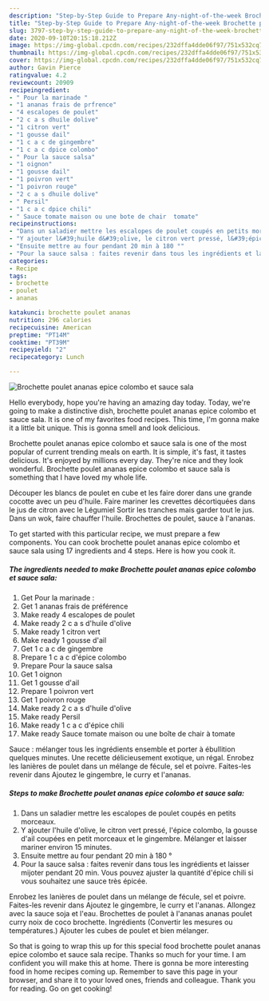 ```yaml
---
description: "Step-by-Step Guide to Prepare Any-night-of-the-week Brochette poulet ananas epice colombo et sauce sala"
title: "Step-by-Step Guide to Prepare Any-night-of-the-week Brochette poulet ananas epice colombo et sauce sala"
slug: 3797-step-by-step-guide-to-prepare-any-night-of-the-week-brochette-poulet-ananas-epice-colombo-et-sauce-sala
date: 2020-09-10T20:15:18.212Z
image: https://img-global.cpcdn.com/recipes/232dffa4dde06f97/751x532cq70/brochette-poulet-ananas-epice-colombo-et-sauce-sala-photo-principale-de-la-recette.jpg
thumbnail: https://img-global.cpcdn.com/recipes/232dffa4dde06f97/751x532cq70/brochette-poulet-ananas-epice-colombo-et-sauce-sala-photo-principale-de-la-recette.jpg
cover: https://img-global.cpcdn.com/recipes/232dffa4dde06f97/751x532cq70/brochette-poulet-ananas-epice-colombo-et-sauce-sala-photo-principale-de-la-recette.jpg
author: Gavin Pierce
ratingvalue: 4.2
reviewcount: 20909
recipeingredient:
- " Pour la marinade "
- "1 ananas frais de prfrence"
- "4 escalopes de poulet"
- "2 c a s dhuile dolive"
- "1 citron vert"
- "1 gousse dail"
- "1 c a c de gingembre"
- "1 c a c dpice colombo"
- " Pour la sauce salsa"
- "1 oignon"
- "1 gousse dail"
- "1 poivron vert"
- "1 poivron rouge"
- "2 c a s dhuile dolive"
- " Persil"
- "1 c a c dpice chili"
- " Sauce tomate maison ou une bote de chair  tomate"
recipeinstructions:
- "Dans un saladier mettre les escalopes de poulet coupés en petits morceaux."
- "Y ajouter l&#39;huile d&#39;olive, le citron vert pressé, l&#39;épice colombo, la gousse d&#39;ail coupées en petit morceaux et le gingembre. Mélanger et laisser mariner environ 15 minutes."
- "Ensuite mettre au four pendant 20 min à 180 °"
- "Pour la sauce salsa : faites revenir dans tous les ingrédients et laisser mijoter pendant 20 min. Vous pouvez ajuster la quantité d&#39;épice chili si vous souhaitez une sauce très épicée."
categories:
- Recipe
tags:
- brochette
- poulet
- ananas

katakunci: brochette poulet ananas 
nutrition: 296 calories
recipecuisine: American
preptime: "PT14M"
cooktime: "PT39M"
recipeyield: "2"
recipecategory: Lunch

---
```



![Brochette poulet ananas epice colombo et sauce sala](https://img-global.cpcdn.com/recipes/232dffa4dde06f97/751x532cq70/brochette-poulet-ananas-epice-colombo-et-sauce-sala-photo-principale-de-la-recette.jpg)

Hello everybody, hope you're having an amazing day today. Today, we're going to make a distinctive dish, brochette poulet ananas epice colombo et sauce sala. It is one of my favorites food recipes. This time, I'm gonna make it a little bit unique. This is gonna smell and look delicious.

Brochette poulet ananas epice colombo et sauce sala is one of the most popular of current trending meals on earth. It is simple, it's fast, it tastes delicious. It's enjoyed by millions every day. They're nice and they look wonderful. Brochette poulet ananas epice colombo et sauce sala is something that I have loved my whole life.

Découper les blancs de poulet en cube et les faire dorer dans une grande cocotte avec un peu d&#39;huile. Faire mariner les crevettes décortiquées dans le jus de citron avec le Légumiel Sortir les tranches mais garder tout le jus. Dans un wok, faire chauffer l&#39;huile. Brochettes de poulet, sauce à l&#39;ananas.


To get started with this particular recipe, we must prepare a few components. You can cook brochette poulet ananas epice colombo et sauce sala using 17 ingredients and 4 steps. Here is how you cook it.

<!--inarticleads1-->

##### The ingredients needed to make Brochette poulet ananas epice colombo et sauce sala:

1. Get  Pour la marinade :
1. Get 1 ananas frais de préférence
1. Make ready 4 escalopes de poulet
1. Make ready 2 c a s d&#39;huile d&#39;olive
1. Make ready 1 citron vert
1. Make ready 1 gousse d&#39;ail
1. Get 1 c a c de gingembre
1. Prepare 1 c a c d&#39;épice colombo
1. Prepare  Pour la sauce salsa
1. Get 1 oignon
1. Get 1 gousse d&#39;ail
1. Prepare 1 poivron vert
1. Get 1 poivron rouge
1. Make ready 2 c a s d&#39;huile d&#39;olive
1. Make ready  Persil
1. Make ready 1 c a c d&#39;épice chili
1. Make ready  Sauce tomate maison ou une boîte de chair à tomate


Sauce : mélanger tous les ingrédients ensemble et porter à ébullition quelques minutes. Une recette délicieusement exotique, un régal. Enrobez les lanières de poulet dans un mélange de fécule, sel et poivre. Faites-les revenir dans Ajoutez le gingembre, le curry et l&#39;ananas. 

<!--inarticleads2-->

##### Steps to make Brochette poulet ananas epice colombo et sauce sala:

1. Dans un saladier mettre les escalopes de poulet coupés en petits morceaux.
1. Y ajouter l&#39;huile d&#39;olive, le citron vert pressé, l&#39;épice colombo, la gousse d&#39;ail coupées en petit morceaux et le gingembre. Mélanger et laisser mariner environ 15 minutes.
1. Ensuite mettre au four pendant 20 min à 180 °
1. Pour la sauce salsa : faites revenir dans tous les ingrédients et laisser mijoter pendant 20 min. Vous pouvez ajuster la quantité d&#39;épice chili si vous souhaitez une sauce très épicée.


Enrobez les lanières de poulet dans un mélange de fécule, sel et poivre. Faites-les revenir dans Ajoutez le gingembre, le curry et l&#39;ananas. Allongez avec la sauce soja et l&#39;eau. Brochettes de poulet à l&#39;ananas ananas poulet curry noix de coco brochette. Ingrédients (Convertir les mesures ou températures.) Ajouter les cubes de poulet et bien mélanger. 

So that is going to wrap this up for this special food brochette poulet ananas epice colombo et sauce sala recipe. Thanks so much for your time. I am confident you will make this at home. There is gonna be more interesting food in home recipes coming up. Remember to save this page in your browser, and share it to your loved ones, friends and colleague. Thank you for reading. Go on get cooking!
